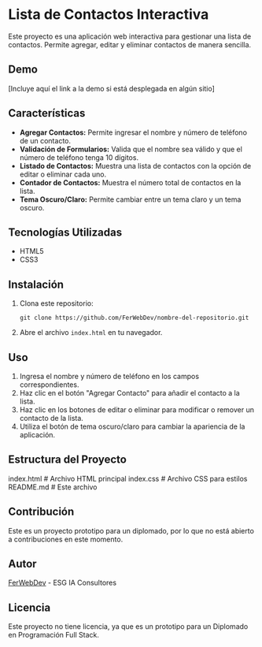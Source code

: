 # Lista de Contactos Interactiva

Este proyecto es una aplicación web interactiva para gestionar una lista de contactos. Permite agregar, editar y eliminar contactos de manera sencilla.

## Demo

[Incluye aquí el link a la demo si está desplegada en algún sitio]

## Características

*   **Agregar Contactos:** Permite ingresar el nombre y número de teléfono de un contacto.
*   **Validación de Formularios:** Valida que el nombre sea válido y que el número de teléfono tenga 10 dígitos.
*   **Listado de Contactos:** Muestra una lista de contactos con la opción de editar o eliminar cada uno.
*   **Contador de Contactos:** Muestra el número total de contactos en la lista.
*   **Tema Oscuro/Claro:** Permite cambiar entre un tema claro y un tema oscuro.

## Tecnologías Utilizadas

*   HTML5
*   CSS3

## Instalación

1.  Clona este repositorio:

    ```
    git clone https://github.com/FerWebDev/nombre-del-repositorio.git
    ```
2.  Abre el archivo `index.html` en tu navegador.

## Uso

1.  Ingresa el nombre y número de teléfono en los campos correspondientes.
2.  Haz clic en el botón "Agregar Contacto" para añadir el contacto a la lista.
3.  Haz clic en los botones de editar o eliminar para modificar o remover un contacto de la lista.
4.  Utiliza el botón de tema oscuro/claro para cambiar la apariencia de la aplicación.

## Estructura del Proyecto

index.html # Archivo HTML principal
index.css # Archivo CSS para estilos
README.md # Este archivo


## Contribución

Este es un proyecto prototipo para un diplomado, por lo que no está abierto a contribuciones en este momento.

## Autor

[FerWebDev](https://github.com/FerWebDev) - ESG IA Consultores

## Licencia

Este proyecto no tiene licencia, ya que es un prototipo para un Diplomado en Programación Full Stack.
